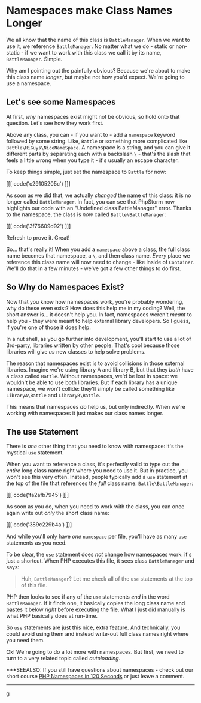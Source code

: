 # Namespaces make Class Names Longer

We all know that the name of this class is `BattleManager`. When we want to use it,
we reference `BattleManager`. No matter what we do - static or non-static - if we want
to work with this class we call it by its name, `BattleManager`. Simple.

Why am I pointing out the painfully obvious? Because we're about to make this class
name *longer*, but maybe not how you'd expect. We're going to use a namespace.

## Let's see some Namespaces

At first, *why* namespaces exist might not be obvious, so hold onto that question.
Let's see how they work first.

Above any class, you can - if you want to - add a `namespace` keyword followed by
some string. Like, `Battle` or something more complicated like `Battle\HiGuys\NiceNameSpace`.
A namespace is a string, and you can give it different parts by separating each with
a backslash `\` - that's the slash that feels a little wrong when you type it - it's usually
an escape character.

To keep things simple, just set the namespace to `Battle` for now:

[[[ code('c29105205c') ]]]

As soon as we did that, we actually *changed* the name of this class: it is no longer
called `BattleManager`. In fact, you can see that PhpStorm now highlights our code with
an "Undefined class BattleManager" error. Thanks to the namespace, the class is
*now* called `Battle\BattleManager`:

[[[ code('3f76609d92') ]]]

Refresh to prove it. Great!

So... that's really it! When you add a `namespace` above a class, the full class
name becomes that namespace, a `\`, and then class name. *Every* place we reference
this class name will now need to change - like inside of `Container`. We'll do that
in a few minutes - we've got a few other things to do first.

## So Why do Namespaces Exist?

Now that you know how namespaces work, you're probably wondering, why do these even
exist? How does this help me in my coding? Well, the short answer is... it doesn't
help you. In fact, namespaces weren't *meant* to help you - they were meant to help
external library developers. So I guess, if you're one of those it does help.

In a nut shell, as you go further into development, you'll start to use a lot of
3rd-party, libraries written by other people. That's cool because those libraries
will give *us* new classes to help solve problems.

The reason that namespaces exist is to avoid collisions in those external libraries.
Imagine we're using library A and library B, but that they *both* have a class called
`Battle`. Without namespaces, we'd be lost in space: we wouldn't be able to use
both libraries. But if each library has a unique namespace, we won't collide: they'll
simply be called something like `LibraryA\Battle` and `LibraryB\Battle`.

This means that namespaces *do* help us, but only indirectly. When we're working with
namespaces it just makes our class names longer.

## The use Statement

There is *one* other thing that you need to know with namespace: it's the
mystical `use` statement.

When you want to reference a class, it's perfectly valid to type out the *entire*
long class name right where you need to use it. But in practice, you won't see this
very often. Instead, people typically add a `use` statement at the top of the file
that references the *full* class name: `Battle\BattleManager`:

[[[ code('fa2afb7945') ]]]

As soon as you do, when you need to work with the class, you can once again write
out *only* the short class name:

[[[ code('389c229b4a') ]]]

And while you'll only have *one* `namespace` per file, you'll have as many `use` statements
as you need.

To be clear, the `use` statement does *not* change how namespaces work: it's just
a shortcut. When PHP executes this file, it sees class `BattleManager` and says:

> Huh, `BattleManager`? Let me check all of the `use` statements at the top of this file.

PHP then looks to see if any of the `use` statements *end* in the word `BattleManager`.
If it finds one, it basically copies the long class name and pastes it below
*right* before executing the file. What I just did manually is what PHP basically
does at run-time.

So `use` statements are just this nice, extra feature. And technically, you could
avoid using them and instead write-out full class names right where you need
them.

Ok! We're going to do a lot more with namespaces. But first, we need to turn to
a very related topic called *autoloading*.

***SEEALSO:
If you still have questions about namespaces - check out our short course
[PHP Namespaces in 120 Seconds][namespaces] or just leave a comment.
***


[namespaces]: https://knpuniversity.com/screencast/php-namespaces-in-120-seconds
g